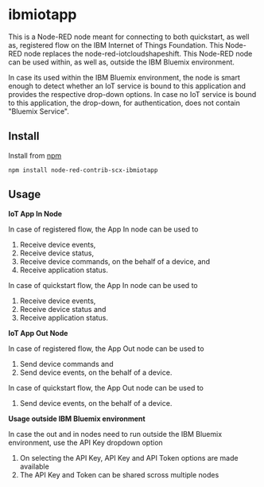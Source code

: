 ibmiotapp
========================
This is a Node-RED node meant for connecting to both quickstart, as well as, registered flow on the IBM Internet of Things Foundation.
This Node-RED node replaces the node-red-iotcloudshapeshift. This Node-RED node can be used within, as well as, outside the IBM Bluemix environment. 
  
In case its used within the IBM Bluemix environment, the node is smart enough to detect whether an IoT service is bound to this application and provides the respective drop-down options. 
In case no IoT service is bound to this application, the drop-down, for authentication, does not contain "Bluemix Service".  


Install
-------
Install from [npm](http://npmjs.org)
```
npm install node-red-contrib-scx-ibmiotapp
```

Usage
-------

**IoT App In Node**

In case of registered flow, the App In node can be used to 

1. Receive device events, 
2. Receive device status, 
3. Receive device commands, on the behalf of a device, and 
4. Receive application status.

In case of quickstart flow, the App In node can be used to 

1. Receive device events, 
2. Receive device status and 
3. Receive application status.


**IoT App Out Node**

In case of registered flow, the App Out node can be used to 

1. Send device commands and 
2. Send device events, on the behalf of a device.

In case of quickstart flow, the App Out node can be used to 

1. Send device events, on the behalf of a device.


**Usage outside IBM Bluemix environment**

In case the out and in nodes need to run outside the IBM Bluemix environment, use the API Key dropdown option

1. On selecting the API Key, API Key and API Token options are made available
2. The API Key and Token can be shared scross multiple nodes
